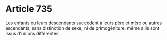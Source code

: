 # Article 735

Les enfants ou leurs descendants succèdent à leurs père et mère ou autres ascendants, sans distinction de sexe, ni de primogéniture, même s'ils sont issus d'unions différentes.
